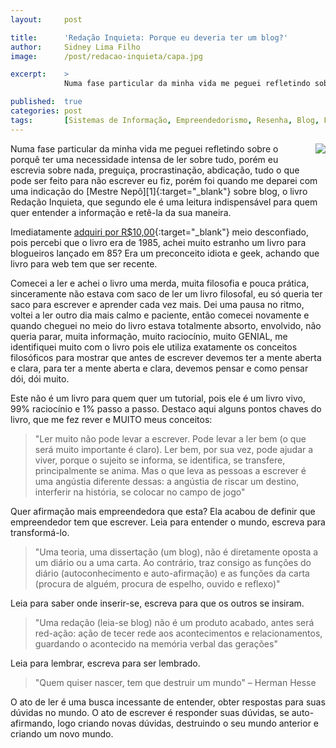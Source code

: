 ```yaml
---
layout:     post

title:      'Redação Inquieta: Porque eu deveria ter um blog?'
author:     Sidney Lima Filho
image:      /post/redacao-inquieta/capa.jpg

excerpt:    > 
            Numa fase particular da minha vida me peguei refletindo sobre o porquê ter uma necessidade intensa de ler sobre tudo, porém eu escrevia sobre nada, preguiça, procrastinação, abdicação, tudo o que pode ser feito para não escrever eu fiz, porém foi quando me deparei com uma indicação de um livro.

published:  true
categories: post
tags:       [Sistemas de Informação, Empreendedorismo, Resenha, Blog, Filosofia]
---
```


<img src="capa.jpg" style="float:right; margin: 0px 0px 20px 20px;" />
Numa fase particular da minha vida me peguei refletindo sobre o porquê ter uma necessidade intensa de ler sobre tudo, porém eu escrevia sobre nada, preguiça, procrastinação, abdicação, tudo o que pode ser feito para não escrever eu fiz, porém foi quando me deparei com uma indicação do [Mestre Nepô][1]{:target="_blank"} sobre blog, o livro Redação Inquieta, que segundo ele é uma leitura indispensável para quem quer entender a informação e retê-la da sua maneira.

Imediatamente [adquiri por R$10,00][2]{:target="_blank"} meio desconfiado, pois percebi que o livro era de 1985, achei muito estranho um livro para blogueiros lançado em 85? Era um preconceito idiota e geek, achando que livro para web tem que ser recente. 

Comecei a ler e achei o livro uma merda, muita filosofia e pouca prática, sinceramente não estava com saco de ler um livro filosofal, eu só queria ter saco para escrever e aprender cada vez mais. Dei uma pausa no ritmo, voltei a ler outro dia mais calmo e paciente, então comecei novamente e quando cheguei no meio do livro estava totalmente absorto, envolvido, não queria parar, muita informação, muito raciocínio, muito GENIAL, me identifiquei muito com o livro pois ele utiliza exatamente os conceitos filosóficos para mostrar que antes de escrever devemos ter a mente aberta e clara, para ter a mente aberta e clara, devemos pensar e como pensar dói, dói muito. 

Este não é um livro para quem quer um tutorial, pois ele é um livro vivo, 99% raciocínio e 1% passo a passo. Destaco aqui alguns pontos chaves do livro, que me fez rever e MUITO meus conceitos:

>   "Ler muito não pode levar a escrever. Pode levar a ler bem (o que será muito importante é claro). Ler bem, por sua vez, pode ajudar a viver, porque o sujeito se informa, se identifica, se transfere, principalmente se anima. Mas o que leva as pessoas a escrever é uma angústia diferente dessas: a angústia de riscar um destino, interferir na história, se colocar no campo de jogo"

Quer afirmação mais empreendedora que esta? Ela acabou de definir que empreendedor tem que escrever. Leia para entender o mundo, escreva para transformá-lo. 

>   "Uma teoria, uma dissertação (um blog), não é diretamente oposta a um diário ou a uma carta. Ao contrário, traz consigo as funções do diário (autoconhecimento e auto-afirmação) e as funções da carta (procura de alguém, procura de espelho, ouvido e reflexo)"

Leia para saber onde inserir-se, escreva para que os outros se insiram.

>   "Uma redação (leia-se blog) não é um produto acabado, antes será red-ação: ação de tecer rede aos acontecimentos e relacionamentos, guardando o acontecido na memória verbal das gerações"

Leia para lembrar, escreva para ser lembrado.

>   "Quem quiser nascer, tem que destruir um mundo" – Herman Hesse

O ato de ler é uma busca incessante de entender, obter respostas para suas dúvidas no mundo. O ato de escrever é responder suas dúvidas, se auto-afirmando, logo criando novas dúvidas, destruindo o seu mundo anterior e criando um novo mundo. 

[1]:    http://nepo.com.br/
[2]:    http://www.estantevirtual.com.br/mod_perl/busca.cgi?pchave=Reda%E7%E3o+Inquieta&tipo=simples&estante=%28todas+estantes%29&alvo=autor+ou+titulo


